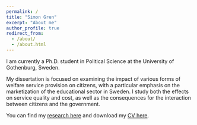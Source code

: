 ```yaml
---
permalink: /
title: "Simon Gren"
excerpt: "About me"
author_profile: true
redirect_from: 
  - /about/
  - /about.html
---
```



I am currently a Ph.D. student in Political Science at the University of Gothenburg, Sweden.

My dissertation is focused on examining the impact of various forms of welfare service provision on citizens, with a particular emphasis on the marketization of the educational sector in Sweden. I study both the effects on service quality and cost, as well as the consequences for the interaction between citizens and the government.

You can find my [research here](https://simongren.github.io/research) and download my [CV here](/files/cv_Simon.pdf).
